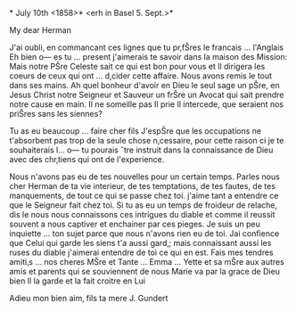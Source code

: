  <Calicut>* July 10th <1858>*
 <erh in Basel 5. Sept.>*

My dear Herman

J'ai oubli‚ en commancant ces lignes que tu pr‚fŠres le francais … l'Anglais Eh bien o— es tu … present j'aimerais te savoir dans la maison des Mission: Mais notre PŠre Celeste sait ce qui est bon pour vous et Il dirigera les coeurs de ceux qui ont … d‚cider cette affaire. Nous avons remis le tout dans ses mains. Ah quel bonheur d'avoir en Dieu le seul sage un pŠre, en Jesus Christ notre Seigneur et Sauveur un frŠre un Avocat qui sait prendre notre cause en main. Il ne someille pas Il prie Il intercede, que seraient nos priŠres sans les siennes?

Tu as eu beaucoup … faire cher fils J'espŠre que les occupations ne t'absorbent pas trop de la seule chose n‚cessaire, pour cette raison ci je te souhaiterais l… o— tu pourais ˆtre instruit dans la connaissance de Dieu avec des chr‚tiens qui ont de l'experience.

Nous n'avons pas eu de tes nouvelles pour un certain temps. Parles nous cher Herman de ta vie interieur, de tes temptations, de tes fautes, de tes manquements, de tout ce qui se passe chez toi. j'aime tant a entendre ce que le Seigneur fait chez toi. Si tu as eu un temps de froideur de relache, dis le nous nous connaissons ces intrigues du diable et comme il reussit souvent a nous captiver et enchainer par ces pieges. Je suis un peu inquiette … ton sujet parce que nous n'avons rien eu de toi. Jai confience que Celui qui garde les siens t'a aussi gard‚; mais connaissant aussi les ruses du diable j'aimerai entendre de toi ce qui en est. Fais mes tendres amiti‚s … nos cheres MŠre et Tante … Emma … Yette et sa mŠre aux autres amis et parents qui se souviennent de nous Marie va par la grace de Dieu bien Il la garde et la fait croitre en Lui

Adieu mon bien aim‚ fils
 ta mere J. Gundert

